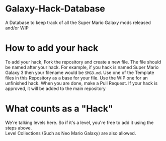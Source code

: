 # Galaxy-Hack-Database
A Database to keep track of all the Super Mario Galaxy mods released and/or WIP


# How to add your hack
To add your hack, Fork the repository and create a new file. The file should be named after your hack. For example, if you hack is named Super Mario Galaxy 3 then your filename would be `SMG3.md`. Use one of the Template files in this Repository as a base for your file. Use the WIP one for an unfinished hack. When you are done, make a Pull Request. If your hack is approved, it will be added to the main repository

# What counts as a "Hack"
We're talking levels here. So if it's a level, you're free to add it using the steps above.<br/>Level Collections (Such as Neo Mario Galaxy) are also allowed.
